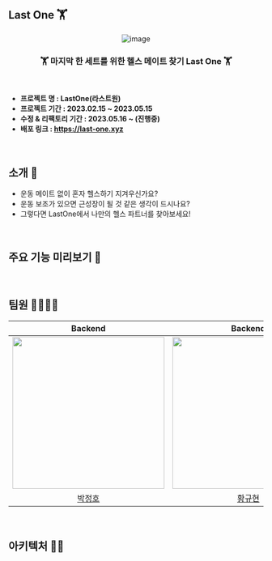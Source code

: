 ## Last One 🏋

<div align="center">
  
  ![image](https://github.com/Jeongho0805/demotest/assets/96610382/90ba03e8-8c38-4b20-9538-a02e261a6349)
  ### 🏋 마지막 한 세트를 위한 헬스 메이트 찾기 Last One 🏋

</div>
  


<br/>

- **프로젝트 명 : LastOne(라스트원)**
- **프로젝트 기간 : 2023.02.15 ~ 2023.05.15**
- **수정 & 리팩토리 기간 : 2023.05.16 ~ (진행중)**
- **배포 링크 : https://last-one.xyz**

<br/>

## 소개 :information_desk_person:

- 운동 메이트 없이 혼자 헬스하기 지겨우신가요?
- 운동 보조가 있으면 근성장이 될 것 같은 생각이 드시나요?
- 그렇다면 LastOne에서 나만의 헬스 파트너를 찾아보세요!

<br/>

## 주요 기능 미리보기 👀


</br>

## 팀원 👨‍👨‍👧‍👧

|                                                          Backend                                                          |                                                          Backend                                                           |                                                           Frontend                                                            |                                                         Designer                                                          |
|:-------------------------------------------------------------------------------------------------------------------------:|:--------------------------------------------------------------------------------------------------------------------------:|:-----------------------------------------------------------------------------------------------------------------------------:|:-------------------------------------------------------------------------------------------------------------------------:|
| <img src="https://github.com/Jeongho0805/demotest/assets/96610382/407d222a-55c8-4e1d-b8d6-af80a1ac2679.png"  width="300"/> | <img src="https://github.com/Jeongho0805/demotest/assets/96610382/57296b78-2f65-4997-a0fe-c4a7e924282d.png" width=300px /> |   <img src="https://github.com/Jeongho0805/demotest/assets/96610382/b5536c38-cd18-4e0b-be1f-4269c393b9bd.png" width=300px>    | <img src="https://github.com/Jeongho0805/demotest/assets/96610382/7cd3535e-14d6-4484-afe9-bf43f6173943.png" width=300px > |
|                                           [박정호](https://github.com/Jeongho0805)                                           |                                            [황규현](https://github.com/beetrbgus)                                             |                                                [배범수](https://github.com/Bsfla)                                                |                                                          [조규원](https://www.behance.net/ku_oni/moodboards)                                                          |


</br>

## 아키텍처 👨‍💻





